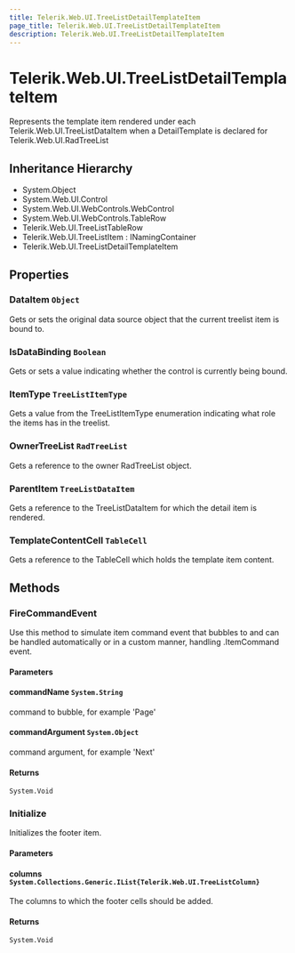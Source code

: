 ```yaml
---
title: Telerik.Web.UI.TreeListDetailTemplateItem
page_title: Telerik.Web.UI.TreeListDetailTemplateItem
description: Telerik.Web.UI.TreeListDetailTemplateItem
---
```


# Telerik.Web.UI.TreeListDetailTemplateItem

Represents the template item rendered under each Telerik.Web.UI.TreeListDataItem when a DetailTemplate is declared for Telerik.Web.UI.RadTreeList

## Inheritance Hierarchy

* System.Object
* System.Web.UI.Control
* System.Web.UI.WebControls.WebControl
* System.Web.UI.WebControls.TableRow
* Telerik.Web.UI.TreeListTableRow
* Telerik.Web.UI.TreeListItem : INamingContainer
* Telerik.Web.UI.TreeListDetailTemplateItem

## Properties

###  DataItem `Object`

Gets or sets the original data source object that the current treelist item is bound to.

###  IsDataBinding `Boolean`

Gets or sets a value indicating whether the control is currently being bound.

###  ItemType `TreeListItemType`

Gets a value from the TreeListItemType enumeration indicating what role the items has in the treelist.

###  OwnerTreeList `RadTreeList`

Gets a reference to the owner RadTreeList object.

###  ParentItem `TreeListDataItem`

Gets a reference to the TreeListDataItem for which the detail item is rendered.

###  TemplateContentCell `TableCell`

Gets a reference to the TableCell which holds the template item content.

## Methods

###  FireCommandEvent

Use this method to simulate item command event that bubbles to 
             and can be handled automatically or in a
            custom manner, handling .ItemCommand event.

#### Parameters

#### commandName `System.String`

command to bubble, for example 'Page'

#### commandArgument `System.Object`

command argument, for example 'Next'

#### Returns

`System.Void` 

###  Initialize

Initializes the footer item.

#### Parameters

#### columns `System.Collections.Generic.IList{Telerik.Web.UI.TreeListColumn}`

The columns to which the footer cells should be added.

#### Returns

`System.Void` 

